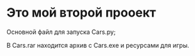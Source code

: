 # Это мой второй прооект

Основной файл для запуска Cars.py;

В Cars.rar находится архив с Cars.exe и ресурсами для игры.

